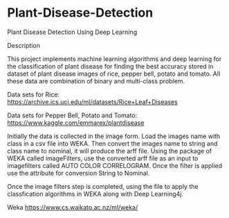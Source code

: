 # Plant-Disease-Detection
Plant Disease Detection Using Deep Learning


Description

This project implements machine learning algorithms and deep learning for the classification of plant disease for finding the best accuracy stored in dataset of plant disease images of rice, pepper bell, potato and tomato. All these data are combination of binary and multi-class problem.

Data sets for Rice:  https://archive.ics.uci.edu/ml/datasets/Rice+Leaf+Diseases

Data sets for Pepper Bell, Potato and Tomato: https://www.kaggle.com/emmarex/plantdisease

Initially the data is collected in the image form. Load the images name with class in a csv file into WEKA. Then convert the images name to string and class name to nominal, it will produce the arff file. Using the package of WEKA called  imageFilters, use the converted arff file as an input to imagefilters called AUTO COLOR CORRELOGRAM. Once the filter is applied use the attribute for conversion String to Nominal.

Once the image filters step is completed, using the file to apply the classfication algorithms in WEKA along with Deep Learning4j. 

Weka https://www.cs.waikato.ac.nz/ml/weka/




 
  
 
 
  
  
 




